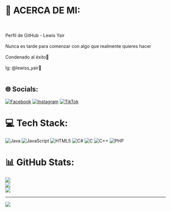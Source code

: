 # 🧃 ACERCA DE MI:
<br><br>Perfil de GitHub - Lewis Yair<br><br>Nunca es tarde para comenzar con algo que realmente quieres hacer<br><br>Condenado al éxito💸<br><br>Ig: @lewiss_yair🧃<br><br>


## 🌐 Socials:
[![Facebook](https://img.shields.io/badge/Facebook-%231877F2.svg?logo=Facebook&logoColor=white)](https://facebook.com/https://www.facebook.com/lewisstunt6?mibextid=ZbWKwL) [![Instagram](https://img.shields.io/badge/Instagram-%23E4405F.svg?logo=Instagram&logoColor=white)](https://instagram.com/https://www.instagram.com/lewiss_yair?igsh=MW5ueGtpMnQyb20weQ==) [![TikTok](https://img.shields.io/badge/TikTok-%23000000.svg?logo=TikTok&logoColor=white)](https://tiktok.com/@https://www.tiktok.com/@lewis_494?_t=8mNXlT2PoHe&_r=1) 

# 💻 Tech Stack:
![Java](https://img.shields.io/badge/java-%23ED8B00.svg?style=for-the-badge&logo=openjdk&logoColor=white) ![JavaScript](https://img.shields.io/badge/javascript-%23323330.svg?style=for-the-badge&logo=javascript&logoColor=%23F7DF1E) ![HTML5](https://img.shields.io/badge/html5-%23E34F26.svg?style=for-the-badge&logo=html5&logoColor=white) ![C#](https://img.shields.io/badge/c%23-%23239120.svg?style=for-the-badge&logo=csharp&logoColor=white) ![C](https://img.shields.io/badge/c-%2300599C.svg?style=for-the-badge&logo=c&logoColor=white) ![C++](https://img.shields.io/badge/c++-%2300599C.svg?style=for-the-badge&logo=c%2B%2B&logoColor=white) ![PHP](https://img.shields.io/badge/php-%23777BB4.svg?style=for-the-badge&logo=php&logoColor=white)
# 📊 GitHub Stats:
![](https://github-readme-stats.vercel.app/api?username=LewisYair&theme=jolly&hide_border=false&include_all_commits=false&count_private=false)<br/>
![](https://github-readme-streak-stats.herokuapp.com/?user=LewisYair&theme=jolly&hide_border=false)<br/>
![](https://github-readme-stats.vercel.app/api/top-langs/?username=LewisYair&theme=jolly&hide_border=false&include_all_commits=false&count_private=false&layout=compact)

---
[![](https://visitcount.itsvg.in/api?id=LewisYair&icon=8&color=4)](https://visitcount.itsvg.in)

<!-- Proudly created with GPRM ( https://gprm.itsvg.in ) -->
